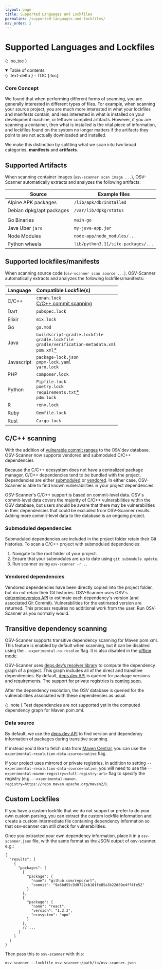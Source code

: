 ```yaml
---
layout: page
title: Supported Languages and Lockfiles
permalink: /supported-languages-and-lockfiles/
nav_order: 2
---
```


# Supported Languages and Lockfiles

{: .no_toc }

<details open markdown="block">
  <summary>
    Table of contents
  </summary>
  {: .text-delta }
- TOC
{:toc}
</details>

### Core Concept

We found that when performing different forms of scanning, you are generally interested in different types of files. For example, when scanning your source project, you are much more interested in what your lockfiles and manifests contain, and less interested in what is installed on your development machine, or leftover compiled artifacts. However, if you are scanning a container, then what is installed is the vital piece of information, and lockfiles found on the system no longer matters if the artifacts they point to are not actually downloaded and installed.

We make this distinction by splitting what we scan into two broad categories, **manifests** and **artifacts**.

## Supported Artifacts

When scanning container images (`osv-scanner scan image ...`), OSV-Scanner automatically extracts and analyzes the following artifacts:

| Source                   | Example files                      |
| ------------------------ | ---------------------------------- |
| Alpine APK packages      | `/lib/apk/db/installed`            |
| Debian dpkg/apt packages | `/var/lib/dpkg/status`             |
|                          |                                    |
| Go Binaries              | `main-go`                          |
| Java Uber `jars`         | `my-java-app.jar`                  |
| Node Modules             | `node-app/node_modules/...`        |
| Python wheels            | `lib/python3.11/site-packages/...` |

## Supported lockfiles/manifests

When scanning source code (`osv-scanner scan source ...`), OSV-Scanner automatically extracts and analyzes the following lockfiles/manifests:

| Language   | Compatible Lockfile(s)                                                                                                                     |
| :--------- | :----------------------------------------------------------------------------------------------------------------------------------------- |
| C/C++      | `conan.lock`<br>[C/C++ commit scanning](#cc-scanning)                                                                                      |
| Dart       | `pubspec.lock`                                                                                                                             |
| Elixir     | `mix.lock`                                                                                                                                 |
| Go         | `go.mod`                                                                                                                                   |
| Java       | `buildscript-gradle.lockfile`<br>`gradle.lockfile`<br>`gradle/verification-metadata.xml`<br>`pom.xml`[\*](#transitive-dependency-scanning) |
| Javascript | `package-lock.json`<br>`pnpm-lock.yaml`<br>`yarn.lock`                                                                                     |
| PHP        | `composer.lock`                                                                                                                            |
| Python     | `Pipfile.lock`<br>`poetry.lock`<br>`requirements.txt`[\*](https://github.com/google/osv-scanner/issues/34)<br>`pdm.lock`                   |
| R          | `renv.lock`                                                                                                                                |
| Ruby       | `Gemfile.lock`                                                                                                                             |
| Rust       | `Cargo.lock`                                                                                                                               |


## C/C++ scanning

With the addition of [vulnerable commit ranges](https://osv.dev/blog/posts/introducing-broad-c-c++-support/) to the OSV.dev database, OSV-Scanner now supports vendored and submoduled C/C++ dependencies

Because the C/C++ ecosystem does not have a centralized package manager, C/C++ dependencies tend to be bundled with the project. Dependencies are either [submoduled](#submoduled-dependencies) or [vendored](#vendored-dependencies). In either case, OSV-Scanner is able to find known vulnerabilities in your project dependencies.

OSV-Scanner's C/C++ support is based on commit-level data. OSV's commit-level data covers the majority of C/C++ vulnerabilities within the OSV database, but users should be aware that there may be vulnerabilities in their dependencies that could be excluded from OSV-Scanner results. Adding more commit-level data to the database is an ongoing project.

### Submoduled dependencies

Submoduled dependencies are included in the project folder retain their Git histories. To scan a C/C++ project with submoduled dependencies:

1. Navigate to the root folder of your project.
2. Ensure that your submodules are up to date using `git submodule update`.
3. Run scanner using `osv-scanner -r .`.

### Vendored dependencies

Vendored dependencies have been directly copied into the project folder, but do not retain their Git histories. OSV-Scanner uses OSV's [determineversion API](https://google.github.io/osv.dev/post-v1-determineversion/) to estimate each dependency's version (and associated Git Commit). Vulnerabilities for the estimated version are returned. This process requires no additional work from the user. Run OSV-Scanner as you normally would.

## Transitive dependency scanning

OSV-Scanner supports transitive dependency scanning for Maven pom.xml. This feature is enabled by default when scanning, but it can be disabled using the `--experimental-no-resolve` flag. It is also disabled in the [offline mode](./offline-mode.md).

OSV-Scanner uses [deps.dev’s resolver library](https://pkg.go.dev/deps.dev/util/resolve) to compute the dependency graph of a project. This graph includes all of the direct and transitive dependencies. By default, [deps.dev API](https://docs.deps.dev/api/v3/index.html) is queried for package versions and requirements. The support for private registries is [coming soon](https://github.com/google/osv-scanner/issues/1045).

After the dependency resolution, the OSV database is queried for the vulnerabilities associated with these dependencies as usual.

{: .note }
Test dependencies are not supported yet in the computed dependency graph for Maven pom.xml.

### Data source

By default, we use the [deps.dev API](https://docs.deps.dev/api/v3/) to find version and dependency information of packages during transitive scanning.

If instead you'd like to fetch data from [Maven Central](https://repo.maven.apache.org/maven2/), you can use the `--experimental-resolution-data-source=native` flag.

If your project uses mirrored or private registries, in addition to setting `--experimental-resolution-data-source=native`, you will need to use the `--experimental-maven-registry=<full-registry-url>` flag to specify the registry (e.g. `--experimental-maven-registry=https://repo.maven.apache.org/maven2/`).

## Custom Lockfiles

If you have a custom lockfile that we do not support or prefer to do your own custom parsing, you can extract the custom lockfile information and create a custom intermediate file containing dependency information so that osv-scanner can still check for vulnerabilities.

Once you extracted your own dependency information, place it in a `osv-scanner.json` file, with the same format as the JSON output of osv-scanner, e.g.:

```
{
  "results": [
    {
      "packages": [
        {
          "package": {
            "name": "github.com/repo/url",
            "commit": "9a6bd55c9d0722cb101fe85a3b22d89e4ff4fe52"
          }
        },
        {
          "package": {
            "name": "react",
            "version": "1.2.3",
            "ecosystem": "npm"
          }
        },
        // ...
      ]
    }
  ]
}
```

Then pass this to `osv-scanner` with this:

```
osv-scanner --lockfile osv-scanner:/path/to/osv-scanner.json
```
